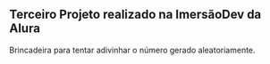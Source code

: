 ## Terceiro Projeto realizado na ImersãoDev da Alura

Brincadeira para tentar adivinhar o número gerado aleatoriamente.
